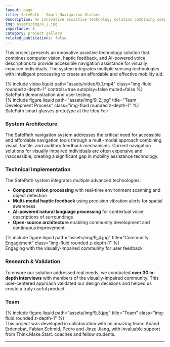 ```yaml
---
layout: page
title: SafePath - Smart Navigation Glasses
description: An innovative assistive technology solution combining computer vision, haptic feedback, and AI-powered voice descriptions to provide accessible and affordable navigation assistance for the visually impaired.
img: assets/img/9_2.jpg
importance: 1
category: project gallery
related_publications: false
---
```


This project presents an innovative assistive technology solution that combines computer vision, haptic feedback, and AI-powered voice descriptions to provide accessible navigation assistance for visually impaired individuals. The system integrates multiple sensing technologies with intelligent processing to create an affordable and effective mobility aid.

<div class="row justify-content-center">
    <div class="col-sm-8 mt-3 mt-md-0">
        {% include video.liquid path="assets/video/9_1.mp4" class="img-fluid rounded z-depth-1" controls=true autoplay=false muted=false %}
    </div>
</div>
<div class="caption text-center">
    SafePath demonstration and user testing
</div>

<div class="row">
    <div class="col-sm mt-3 mt-md-0">
        {% include figure.liquid path="assets/img/9_2.jpg" title="Team Development Process" class="img-fluid rounded z-depth-1" %}
    </div>
</div>
<div class="caption">
    SafePath smart glasses prototype at the Idea Fair
</div>

### System Architecture

The SafePath navigation system addresses the critical need for accessible and affordable navigation tools through a multi-modal approach combining visual, tactile, and auditory feedback mechanisms. Current navigation solutions for visually impaired individuals are often expensive and inaccessible, creating a significant gap in mobility assistance technology.

### Technical Implementation

The SafePath system integrates multiple advanced technologies:

- **Computer vision processing** with real-time environment scanning and object detection
- **Multi-modal haptic feedback** using precision vibration alerts for spatial awareness
- **AI-powered natural language processing** for contextual voice descriptions of surroundings
- **Open-source architecture** enabling community development and continuous improvement

<div class="row">
    <div class="col-sm mt-3 mt-md-0">
        {% include figure.liquid path="assets/img/9_4.jpg" title="Community Engagement" class="img-fluid rounded z-depth-1" %}
    </div>
</div>
<div class="caption">
    Engaging with the visually-impaired community for user feedback
</div>

### Research & Validation

To ensure our solution addressed real needs, we conducted **over 30 in-depth interviews** with members of the visually-impaired community. This user-centered approach validated our design decisions and helped us create a truly useful product.

### Team

<div class="row">
    <div class="col-sm mt-3 mt-md-0">
        {% include figure.liquid path="assets/img/9_5.jpg" title="Team" class="img-fluid rounded z-depth-1" %}
    </div>
</div>
<div class="caption">
    This project was developed in collaboration with an amazing team: Anand Erdenebat, Fabian Schmid, Pedro and Jinze Jiang, with invaluable support from Think.Make.Start. coaches and fellow students.
</div>

---
